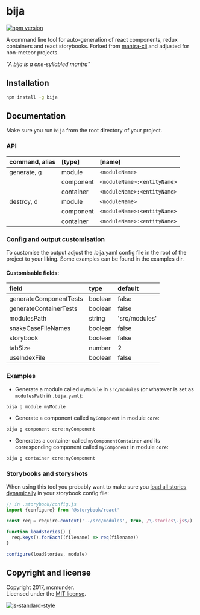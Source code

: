 # bija

[![npm version](https://badge.fury.io/js/bija.svg)](https://badge.fury.io/js/bija)

A command line tool for auto-generation of react components, redux containers and react storybooks. Forked from [mantra-cli](https://github.com/mantrajs/mantra-cli) and adjusted for non-meteor projects.

*"A bija is a one-syllabled mantra"*


## Installation

```bash
npm install -g bija
```


## Documentation

Make sure you run `bija` from the root directory of your project.

### API
| command, alias | [type]    | [name]                      |
| :------------- | :-------- | :-------------------------- |
| generate, g    | module    | `<moduleName>`              |
|                | component | `<moduleName>:<entityName>` |
|                | container | `<moduleName>:<entityName>` |
| destroy, d     | module    | `<moduleName>`              |
|                | component | `<moduleName>:<entityName>` |
|                | container | `<moduleName>:<entityName>` |


### Config and output customisation

To customise the output adjust the .bija.yaml config file in the root of the project to your liking. Some examples can be found in the examples dir.

#### Customisable fields:

| field                  | type            | default              |
| :--------------------- | :-------------- | :--------------------|
| generateComponentTests | boolean         | false                |
| generateContainerTests | boolean         | false                |
| modulesPath            | string          | 'src/modules'        |
| snakeCaseFileNames     | boolean         | false                |
| storybook              | boolean         | false                |
| tabSize                | number          | 2                    |
| useIndexFile           | boolean         | false                |

### Examples

- Generate a module called `myModule` in `src/modules` (or whatever is set as `modulesPath` in `.bija.yaml`):

```bash
bija g module myModule
```

- Generate a component called `myComponent` in module `core`:

```bash
bija g component core:myComponent
```

- Generates a container called `myComponentContainer` and its corresponding component called `myComponent` in module `core`:

```bash
bija g container core:myComponent
```

### Storybooks and storyshots
When using this tool you probably want to make sure you [load all stories dynamically](https://storybook.js.org/basics/writing-stories/#loading-stories-dynamically) in your storybook config file:

```js
// in .storybook/config.js
import {configure} from '@storybook/react'

const req = require.context('../src/modules', true, /\.stories\.js$/)

function loadStories() {
  req.keys().forEach((filename) => req(filename))
}

configure(loadStories, module)
```

## Copyright and license

Copyright 2017, mcmunder.  
Licensed under the [MIT license](./LICENSE).

[![js-standard-style](https://cdn.rawgit.com/feross/standard/master/badge.svg)](https://github.com/feross/standard)
